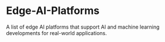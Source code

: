 # Edge-AI-Platforms
A list of edge AI platforms that support AI and machine learning developments for real-world applications.
